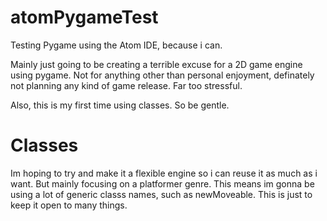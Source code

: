 # atomPygameTest
Testing Pygame using the Atom IDE, because i can.

Mainly just going to be creating a terrible excuse for a 2D game engine using pygame. Not for anything other than personal enjoyment, definately not planning any kind of game release. Far too stressful.

Also, this is my first time using classes. So be gentle.

# Classes
Im hoping to try and make it a flexible engine so i can reuse it as much as i want. But mainly focusing on a platformer genre. This means im gonna be using a lot of generic classs names, such as newMoveable. This is just to keep it open to many things.
